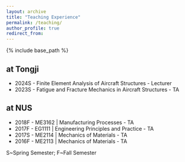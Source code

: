```yaml
---
layout: archive
title: "Teaching Experience"
permalink: /teaching/
author_profile: true
redirect_from:
---
```


{% include base_path %}

## at Tongji
- 2024S - Finite Element Analysis of Aircraft Structures - Lecturer
- 2023S - Fatigue and Fracture Mechanics in Aircraft Structures - TA

## at NUS
- 2018F - ME3162 | Manufacturing Processes - TA
- 2017F - EG1111 | Engineering Principles and Practice - TA
- 2017S - ME2114 | Mechanics of Materials - TA
- 2016F - ME2113 | Mechanics of Materials - TA

S\~Spring Semester; F\~Fall Semester
